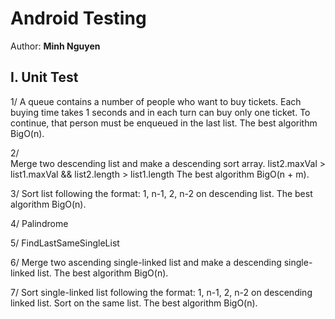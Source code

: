 # Android Testing

Author: **Minh Nguyen**

## I. Unit Test
1/ 
    A queue contains a number of people who want to buy tickets. Each buying time takes 1 seconds
    and in each turn can buy only one ticket. To continue, that person must be enqueued in the last list.
    The best algorithm BigO(n).

2/	
	Merge two descending list and make a descending sort array.
	list2.maxVal > list1.maxVal && list2.length > list1.length
	The best algorithm BigO(n + m).
	
3/
	Sort list following the format: 1, n-1, 2, n-2 on descending list.
	The best algorithm BigO(n).
	
4/  Palindrome

5/
	FindLastSameSingleList
	
6/
	Merge two ascending single-linked list and make a descending single-linked list.
	The best algorithm BigO(n).
	
7/
   Sort single-linked list following the format: 1, n-1, 2, n-2 on descending linked list.
   Sort on the same list.
   The best algorithm BigO(n).
